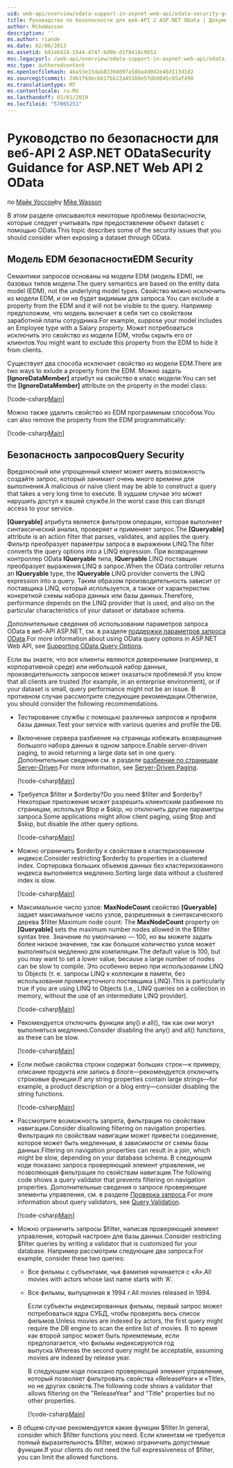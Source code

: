 ```yaml
---
uid: web-api/overview/odata-support-in-aspnet-web-api/odata-security-guidance
title: Руководство по безопасности для веб-API 2 ASP.NET OData | Документация Майкрософт
author: MikeWasson
description: ''
ms.author: riande
ms.date: 02/06/2013
ms.assetid: b91e6424-1544-4747-bd0b-d1f8418c9653
msc.legacyurl: /web-api/overview/odata-support-in-aspnet-web-api/odata-security-guidance
msc.type: authoredcontent
ms.openlocfilehash: 4ba53e15dab83368097a58ba4d0d2e46d113d1d2
ms.sourcegitcommit: 24b1f6decbb17bb22a45166e5fdb0845c65af498
ms.translationtype: MT
ms.contentlocale: ru-RU
ms.lasthandoff: 03/01/2019
ms.locfileid: "57065251"
---
```

<a name="security-guidance-for-aspnet-web-api-2-odata"></a><span data-ttu-id="173ae-102">Руководство по безопасности для веб-API 2 ASP.NET OData</span><span class="sxs-lookup"><span data-stu-id="173ae-102">Security Guidance for ASP.NET Web API 2 OData</span></span>
====================
<span data-ttu-id="173ae-103">по [Майк Уоссон](https://github.com/MikeWasson)</span><span class="sxs-lookup"><span data-stu-id="173ae-103">by [Mike Wasson](https://github.com/MikeWasson)</span></span>

<span data-ttu-id="173ae-104">В этом разделе описываются некоторые проблемы безопасности, которые следует учитывать при предоставлении объект dataset с помощью OData.</span><span class="sxs-lookup"><span data-stu-id="173ae-104">This topic describes some of the security issues that you should consider when exposing a dataset through OData.</span></span>

## <a name="edm-security"></a><span data-ttu-id="173ae-105">Модель EDM безопасности</span><span class="sxs-lookup"><span data-stu-id="173ae-105">EDM Security</span></span>

<span data-ttu-id="173ae-106">Семантики запросов основаны на модели EDM (модель EDM), не базовых типов модели.</span><span class="sxs-lookup"><span data-stu-id="173ae-106">The query semantics are based on the entity data model (EDM), not the underlying model types.</span></span> <span data-ttu-id="173ae-107">Свойство можно исключить из модели EDM, и он не будет видимым для запроса.</span><span class="sxs-lookup"><span data-stu-id="173ae-107">You can exclude a property from the EDM and it will not be visible to the query.</span></span> <span data-ttu-id="173ae-108">Например предположим, что модель включает в себя тип со свойством заработной платы сотрудника.</span><span class="sxs-lookup"><span data-stu-id="173ae-108">For example, suppose your model includes an Employee type with a Salary property.</span></span> <span data-ttu-id="173ae-109">Может потребоваться исключить это свойство из модели EDM, чтобы скрыть его от клиентов.</span><span class="sxs-lookup"><span data-stu-id="173ae-109">You might want to exclude this property from the EDM to hide it from clients.</span></span>

<span data-ttu-id="173ae-110">Существует два способа исключает свойство из модели EDM.</span><span class="sxs-lookup"><span data-stu-id="173ae-110">There are two ways to exlude a property from the EDM.</span></span> <span data-ttu-id="173ae-111">Можно задать **[IgnoreDataMember]** атрибут на свойство в класс модели:</span><span class="sxs-lookup"><span data-stu-id="173ae-111">You can set the **[IgnoreDataMember]** attribute on the property in the model class:</span></span>

[!code-csharp[Main](odata-security-guidance/samples/sample1.cs)]

<span data-ttu-id="173ae-112">Можно также удалить свойство из EDM программным способом.</span><span class="sxs-lookup"><span data-stu-id="173ae-112">You can also remove the property from the EDM programmatically:</span></span>

[!code-csharp[Main](odata-security-guidance/samples/sample2.cs)]

## <a name="query-security"></a><span data-ttu-id="173ae-113">Безопасность запросов</span><span class="sxs-lookup"><span data-stu-id="173ae-113">Query Security</span></span>

<span data-ttu-id="173ae-114">Вредоносный или упрощенный клиент может иметь возможность создайте запрос, который занимает очень много времени для выполнения.</span><span class="sxs-lookup"><span data-stu-id="173ae-114">A malicious or naive client may be able to construct a query that takes a very long time to execute.</span></span> <span data-ttu-id="173ae-115">В худшем случае это может нарушить доступ к вашей службе.</span><span class="sxs-lookup"><span data-stu-id="173ae-115">In the worst case this can disrupt access to your service.</span></span>

<span data-ttu-id="173ae-116">**[Queryable]** атрибута является фильтром операции, которая выполняет синтаксический анализ, проверяет и применяет запрос.</span><span class="sxs-lookup"><span data-stu-id="173ae-116">The **[Queryable]** attribute is an action filter that parses, validates, and applies the query.</span></span> <span data-ttu-id="173ae-117">Фильтр преобразует параметры запроса в выражении LINQ.</span><span class="sxs-lookup"><span data-stu-id="173ae-117">The filter converts the query options into a LINQ expression.</span></span> <span data-ttu-id="173ae-118">При возвращении контроллер OData **IQueryable** типа, **IQueryable** LINQ поставщик преобразует выражения LINQ в запрос.</span><span class="sxs-lookup"><span data-stu-id="173ae-118">When the OData controller returns an **IQueryable** type, the **IQueryable** LINQ provider converts the LINQ expression into a query.</span></span> <span data-ttu-id="173ae-119">Таким образом производительность зависит от поставщика LINQ, который используется, а также от характеристик конкретной схемы набора данных или базы данных.</span><span class="sxs-lookup"><span data-stu-id="173ae-119">Therefore, performance depends on the LINQ provider that is used, and also on the particular characteristics of your dataset or database schema.</span></span>

<span data-ttu-id="173ae-120">Дополнительные сведения об использовании параметров запроса OData в веб-API ASP.NET, см. в разделе [поддержки параметров запроса OData](supporting-odata-query-options.md).</span><span class="sxs-lookup"><span data-stu-id="173ae-120">For more information about using OData query options in ASP.NET Web API, see [Supporting OData Query Options](supporting-odata-query-options.md).</span></span>

<span data-ttu-id="173ae-121">Если вы знаете, что все клиенты являются доверенными (например, в корпоративной среде) или небольшой набор данных, производительность запросов может оказаться проблемой.</span><span class="sxs-lookup"><span data-stu-id="173ae-121">If you know that all clients are trusted (for example, in an enterprise environment), or if your dataset is small, query performance might not be an issue.</span></span> <span data-ttu-id="173ae-122">В противном случае рассмотрите следующие рекомендации.</span><span class="sxs-lookup"><span data-stu-id="173ae-122">Otherwise, you should consider the following recommendations.</span></span>

- <span data-ttu-id="173ae-123">Тестирование службы с помощью различных запросов и профиля базы данных.</span><span class="sxs-lookup"><span data-stu-id="173ae-123">Test your service with various queries and profile the DB.</span></span>
- <span data-ttu-id="173ae-124">Включение сервера разбиение на страницы избежать возвращения большого набора данных в одном запросе.</span><span class="sxs-lookup"><span data-stu-id="173ae-124">Enable server-driven paging, to avoid returning a large data set in one query.</span></span> <span data-ttu-id="173ae-125">Дополнительные сведения см. в разделе [разбиение по страницам Server-Driven](supporting-odata-query-options.md#server-paging).</span><span class="sxs-lookup"><span data-stu-id="173ae-125">For more information, see [Server-Driven Paging](supporting-odata-query-options.md#server-paging).</span></span> 

    [!code-csharp[Main](odata-security-guidance/samples/sample3.cs)]
- <span data-ttu-id="173ae-126">Требуется $filter и $orderby?</span><span class="sxs-lookup"><span data-stu-id="173ae-126">Do you need $filter and $orderby?</span></span> <span data-ttu-id="173ae-127">Некоторые приложения может разрешить клиентским разбиение по страницам, используя $top и $skip, но отключить другие параметры запроса.</span><span class="sxs-lookup"><span data-stu-id="173ae-127">Some applications might allow client paging, using $top and $skip, but disable the other query options.</span></span> 

    [!code-csharp[Main](odata-security-guidance/samples/sample4.cs)]
- <span data-ttu-id="173ae-128">Можно ограничить $orderby к свойствам в кластеризованном индексе.</span><span class="sxs-lookup"><span data-stu-id="173ae-128">Consider restricting $orderby to properties in a clustered index.</span></span> <span data-ttu-id="173ae-129">Сортировка больших объемов данных без кластеризованного индекса выполняется медленно.</span><span class="sxs-lookup"><span data-stu-id="173ae-129">Sorting large data without a clustered index is slow.</span></span> 

    [!code-csharp[Main](odata-security-guidance/samples/sample5.cs)]
- <span data-ttu-id="173ae-130">Максимальное число узлов: **MaxNodeCount** свойство **[Queryable]** задает максимальное число узлов, разрешенных в синтаксического дерева $filter.</span><span class="sxs-lookup"><span data-stu-id="173ae-130">Maximum node count: The **MaxNodeCount** property on **[Queryable]** sets the maximum number nodes allowed in the $filter syntax tree.</span></span> <span data-ttu-id="173ae-131">Значение по умолчанию — 100, но вы можете задать более низкое значение, так как большое количество узлов может выполняться медленно для компиляции.</span><span class="sxs-lookup"><span data-stu-id="173ae-131">The default value is 100, but you may want to set a lower value, because a large number of nodes can be slow to compile.</span></span> <span data-ttu-id="173ae-132">Это особенно верно при использовании LINQ to Objects (т. е. запросы LINQ к коллекции в памяти, без использования промежуточного поставщика LINQ).</span><span class="sxs-lookup"><span data-stu-id="173ae-132">This is particularly true if you are using LINQ to Objects (i.e., LINQ queries on a collection in memory, without the use of an intermediate LINQ provider).</span></span> 

    [!code-csharp[Main](odata-security-guidance/samples/sample6.cs)]
- <span data-ttu-id="173ae-133">Рекомендуется отключить функции any() и all(), так как они могут выполняться медленно.</span><span class="sxs-lookup"><span data-stu-id="173ae-133">Consider disabling the any() and all() functions, as these can be slow.</span></span> 

    [!code-csharp[Main](odata-security-guidance/samples/sample7.cs)]
- <span data-ttu-id="173ae-134">Если любые свойства строки содержат больших строк&#8212;к примеру, описание продукта или запись в блоге&#8212;рекомендуется отключить строковые функции.</span><span class="sxs-lookup"><span data-stu-id="173ae-134">If any string properties contain large strings&#8212;for example, a product description or a blog entry&#8212;consider disabling the string functions.</span></span> 

    [!code-csharp[Main](odata-security-guidance/samples/sample8.cs)]
- <span data-ttu-id="173ae-135">Рассмотрите возможность запрета, фильтрация по свойствам навигации.</span><span class="sxs-lookup"><span data-stu-id="173ae-135">Consider disallowing filtering on navigation properties.</span></span> <span data-ttu-id="173ae-136">Фильтрация по свойствам навигации может привести соединение, которое может быть медленным, в зависимости от схемы базы данных.</span><span class="sxs-lookup"><span data-stu-id="173ae-136">Filtering on navigation properties can result in a join, which might be slow, depending on your database schema.</span></span> <span data-ttu-id="173ae-137">В следующем коде показано запроса проверяющий элемент управления, не позволяющая фильтрация по свойствам навигации.</span><span class="sxs-lookup"><span data-stu-id="173ae-137">The following code shows a query validator that prevents filtering on navigation properties.</span></span> <span data-ttu-id="173ae-138">Дополнительные сведения о запросе проверяющие элементы управления, см. в разделе [Проверка запроса](supporting-odata-query-options.md#query-validation).</span><span class="sxs-lookup"><span data-stu-id="173ae-138">For more information about query validators, see [Query Validation](supporting-odata-query-options.md#query-validation).</span></span> 

    [!code-csharp[Main](odata-security-guidance/samples/sample9.cs)]
- <span data-ttu-id="173ae-139">Можно ограничить запросы $filter, написав проверяющий элемент управления, который настроен для базы данных.</span><span class="sxs-lookup"><span data-stu-id="173ae-139">Consider restricting $filter queries by writing a validator that is customized for your database.</span></span> <span data-ttu-id="173ae-140">Например рассмотрим следующие два запроса:</span><span class="sxs-lookup"><span data-stu-id="173ae-140">For example, consider these two queries:</span></span> 

  - <span data-ttu-id="173ae-141">Все фильмы с субъектами, чья фамилия начинается с «A».</span><span class="sxs-lookup"><span data-stu-id="173ae-141">All movies with actors whose last name starts with ‘A'.</span></span>
  - <span data-ttu-id="173ae-142">Все фильмы, выпущенная в 1994 г.</span><span class="sxs-lookup"><span data-stu-id="173ae-142">All movies released in 1994.</span></span>

    <span data-ttu-id="173ae-143">Если субъекты индексированных фильмы, первый запрос может потребоваться ядра СУБД, чтобы проверять весь список фильмов.</span><span class="sxs-lookup"><span data-stu-id="173ae-143">Unless movies are indexed by actors, the first query might require the DB engine to scan the entire list of movies.</span></span> <span data-ttu-id="173ae-144">В то время как второй запрос может быть приемлемым, если предполагается, что фильмы индексируются год выпуска.</span><span class="sxs-lookup"><span data-stu-id="173ae-144">Whereas the second query might be acceptable, assuming movies are indexed by release year.</span></span>

    <span data-ttu-id="173ae-145">В следующем коде показано проверяющий элемент управления, который позволяет фильтровать свойства «ReleaseYear» и «Title», но не других свойств.</span><span class="sxs-lookup"><span data-stu-id="173ae-145">The following code shows a validator that allows filtering on the "ReleaseYear" and "Title" properties but no other properties.</span></span>

    [!code-csharp[Main](odata-security-guidance/samples/sample10.cs)]
- <span data-ttu-id="173ae-146">В общем случае рекомендуется какие функции $filter.</span><span class="sxs-lookup"><span data-stu-id="173ae-146">In general, consider which $filter functions you need.</span></span> <span data-ttu-id="173ae-147">Если клиентам не требуется полный выразительность $filter, можно ограничить допустимые функции.</span><span class="sxs-lookup"><span data-stu-id="173ae-147">If your clients do not need the full expressiveness of $filter, you can limit the allowed functions.</span></span>
